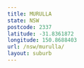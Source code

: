```yaml
---
title: MURULLA
state: NSW
postcode: 2337
latitude: -31.8361872
longitude: 150.8688403
url: /nsw/murulla/
layout: suburb
---
```

